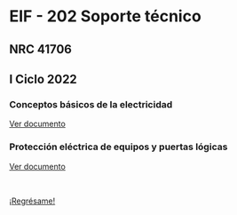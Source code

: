 # EIF - 202 Soporte técnico

## NRC 41706

## I Ciclo 2022

### Conceptos básicos de la electricidad

[Ver documento](/eif202/apuntes1.md)

### Protección eléctrica de equipos y puertas lógicas

[Ver documento](/eif202/apuntes2.md)

<br>

[¡Regrésame!](/index.md)